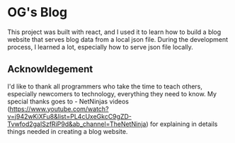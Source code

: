 # OG's Blog

This project was built with react, and I used it to learn how to build a blog website that serves blog data from a local json file.
During the development process, I learned a lot, especially how to serve json file locally.

## Acknowldegement
 I'd like to thank all programmers who take the time to teach others, especially newcomers to technology, everything they need to know.
 My special thanks goes to - NetNinjas videos (https://www.youtube.com/watch?v=j942wKiXFu8&list=PL4cUxeGkcC9gZD-Tvwfod2gaISzfRiP9d&ab_channel=TheNetNinja) for explaining in details things needed in creating a blog website.
